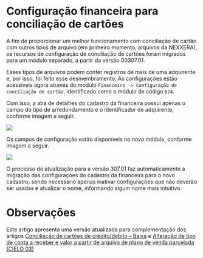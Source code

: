 # Configuração financeira para conciliação de cartões

A fim de proporcionar um melhor funcionamento com conciliação de cartão com outros tipos de arquivo (em primeiro momento, arquivos da NEXXERA), os recursos de configuração de conciliação de cartões foram migrados para um módulo separado, a partir da versão 00307.01.

Esses tipos de arquivos podem conter registros de mais de uma adquirente e, por isso, foi feito esse desmembramento. As configurações estão acessíveis agora através do módulo `Financeiro -> Configuração de conciliação de cartão`, identificado como o módulo de código `624`.

Com isso, a aba de detalhes do cadastro da financeira possui apenas o campo do tipo de arredondamento e o identificador de adquirente, conforme imagem a seguir.

![](http://conhecimento.esolution.com.br/wp-content/uploads/2019/11/financeira-detalhes-30701.png)

Os campos de configuração estão disponíveis no novo módulo, conforme imagem a seguir.

![](http://conhecimento.esolution.com.br/wp-content/uploads/2019/11/configuracao.png)

O processo de atualização para a versão 307.01 faz automaticamente a migração das configurações do cadastro da financeira para o novo cadastro, sendo necessário apenas inativar configurações que não deverão ser usadas e atualizar o nome, informando algum nome mais intuitivo.

# Observações
Este artigo apresenta uma versão atualizada para complementação dos artigos [Conciliação de cartões de crédito/debito – Baixa](http://conhecimento.esolution.com.br/2019/01/15/conciliacao-de-cartoes-de-credito-debito-baixa/) e [Alteração de tipo de conta a receber e valor a partir de arquivo de plano de venda parcelada (CIELO 03)](http://conhecimento.esolution.com.br/2019/10/08/alteracao-de-tipo-de-conta-a-receber-e-valor-a-partir-de-arquivo-de-plano-de-venda-parcelada-cielo-03/)
